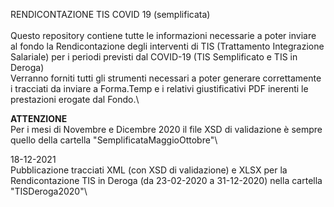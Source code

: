 RENDICONTAZIONE TIS COVID 19 (semplificata)\
\
Questo repository contiene tutte le informazioni necessarie a poter inviare al fondo la Rendicontazione degli interventi di TIS (Trattamento Integrazione Salariale) per i periodi previsti dal COVID-19 (TIS Semplificato e TIS in Deroga)\
Verranno forniti tutti gli strumenti necessari a poter generare correttamente i tracciati da inviare a Forma.Temp e i relativi giustificativi PDF inerenti le prestazioni erogate dal Fondo.\

**ATTENZIONE** \
Per i mesi di Novembre e Dicembre 2020 il file XSD di validazione è sempre quello della cartella "SemplificataMaggioOttobre"\

18-12-2021 \
Pubblicazione tracciati XML (con XSD di validazione) e XLSX per la Rendicontazione TIS in Deroga (da 23-02-2020 a 31-12-2020) nella cartella "TISDeroga2020"\
